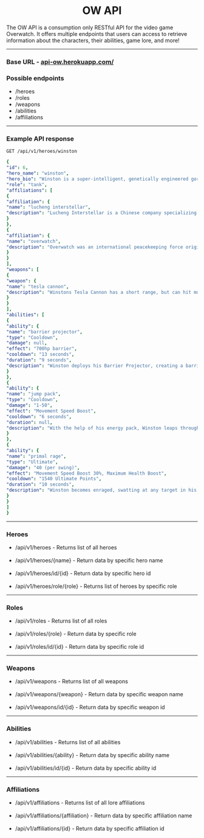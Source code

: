 <h1 align='center'> OW API </h1>

<p>The OW API is a consumption only RESTful API for the video game Overwatch. It offers multiple endpoints that users can access to retrieve information about the characters, their abilities, game lore, and more!</p>

---

<h3> Base URL - <a href="https://api-ow.herokuapp.com">api-ow.herokuapp.com/</a></h3>

<h3>Possible endpoints</h3>
<ul>
<li>/heroes</li>
<li>/roles</li>
<li>/weapons</li>
<li>/abilities</li>
<li>/affiliations</li>
</ul>

---

<h3>Example API response</h3>

`GET /api/v1/heroes/winston`

```yaml
{
"id": 6,
"hero_name": "winston",
"hero_bio": "Winston is a super-intelligent, genetically engineered gorilla. Winston grew up in the Horizon Lunar Colony, raised by Dr. Harold Winston. After an uprising at the lunar colony, Winston built a makeshift rocket in order to flee, landing at Watchpoint: Gibraltar. He later found a new home with Overwatch.",
"role": "tank",
"affiliations": [
{
"affiliation": {
"name": "lucheng interstellar",
"description": "Lucheng Interstellar is a Chinese company specializing in the space industry. Among its projects were the Horizon Lunar Colony and Interstellar Journey Space Station."
}
},
{
"affiliation": {
"name": "overwatch",
"description": "Overwatch was an international peacekeeping force originally formed during the Omnic Crsis. Critisim of Overwatch grew after allegations of negligence and rumors of black-ops missions emerged, resulting in the disbandonment of the force thirty years after its founding. However, five years after the fall of Overwatch, the world remains a dark place, leading some former members to consider bringing the team back together."
}
}
],
"weapons": [
{
"weapon": {
"name": "tesla cannon",
"description": "Winstons Tesla Cannon has a short range, but can hit multiple targets at once with little need for aim."
}
}
],
"abilities": [
{
"ability": {
"name": "barrier projector",
"type": "Cooldown",
"damage": null,
"effect": "700hp barrier",
"cooldown": "13 seconds",
"duration": "9 seconds",
"description": "Winston deploys his Barrier Projector, creating a barrier in a dome shape. The barrier has a health bar, and will be destroyed when the health bar reaches 0hp."
}
},
{
"ability": {
"name": "jump pack",
"type": "Cooldown",
"damage": "1-50",
"effect": "Movement Speed Boost",
"cooldown": "6 seconds",
"duration": null,
"description": "With the help of his energy pack, Winston leaps through the air, damaging targets in his impact radius."
}
},
{
"ability": {
"name": "primal rage",
"type": "Ultimate",
"damage": "40 (per swing)",
"effect": "Movement Speed Boost 30%, Maximum Health Boost",
"cooldown": "1540 Ultimate Points",
"duration": "10 seconds",
"description": "Winston becomes enraged, swatting at any target in his path. Hitting an enemy will cause a knockback effect. Winston receives a large boost to his max hp while active."
}
}
]
}
```

---

### Heroes
<ul>
<li>/api/v1/heroes - Returns list of all heroes</li>
<br>
<li>/api/v1/heroes/{name} - Return data by specific hero name</li>
<br>
<li>/api/v1/heroes/id/{id} - Return data by specific hero id</li>
<br>
<li>/api/v1/heroes/role/{role} - Returns list of heroes by specific role </li>
</ul>

---

<h3> Roles </h3>
<ul>
<li>/api/v1/roles - Returns list of all roles</li>
<br>
<li>/api/v1/roles/{role} - Return data by specific role</li>
<br>
<li>/api/v1/roles/id/{id} - Return data by specific role id</li>
</ul>

---

<h3> Weapons </h3>
<ul>
<li>/api/v1/weapons - Returns list of all weapons</li>
<br>
<li>/api/v1/weapons/{weapon} - Return data by specific weapon name</li>
<br>
<li>/api/v1/weapons/id/{id} - Return data by specific weapon id</li>
</ul>

---

<h3> Abilities </h3>
<ul>
<li>/api/v1/abilities - Returns list of all abilities</li>
<br>
<li>/api/v1/abilities/{ability} - Return data by specific ability name</li>
<br>
<li>/api/v1/abilities/id/{id} - Return data by specific ability id</li>
</ul>

---
<h3> Affiliations </h3>
<ul>
<li>/api/v1/affiliations - Returns list of all lore affiliations</li>
<br>
<li>/api/v1/affiliations/{affiliation} - Return data by specific affiliation name</li>
<br>
<li>/api/v1/affiliations/{id} - Return data by specific affiliation id
</ul>
